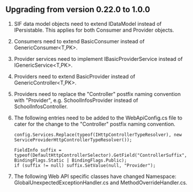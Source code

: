 Upgrading from version 0.22.0 to 1.0.0
--------------------------------------

1. SIF data model objects need to extend IDataModel instead of IPersistable<string>. This applies for both Consumer and Provider objects.

2. Consumers need to extend BasicConsumer<T> instead of GenericConsumer<T,PK>.

3. Provider services need to implement IBasicProviderService<T> instead of IGenericService<T,PK>.

4. Providers need to extend BasicProvider<T> instead of GenericController<T,PK>.

5. Providers need to replace the "Controller" postfix naming convention with "Provider", e.g. SchoolInfosProvider instead of SchoolInfosController.

6. The following entries need to be added to the WebApiConfig.cs file to cater for the change to the "Controller" postfix naming convention.

    ```dos
    config.Services.Replace(typeof(IHttpControllerTypeResolver), new ServiceProviderHttpControllerTypeResolver());

    FieldInfo suffix = typeof(DefaultHttpControllerSelector).GetField("ControllerSuffix", BindingFlags.Static | BindingFlags.Public);
    if (suffix != null) suffix.SetValue(null, "Provider");
    ```
7. The following Web API specific classes have changed Namespace: GlobalUnexpectedExceptionHandler.cs and MethodOverrideHandler.cs.
